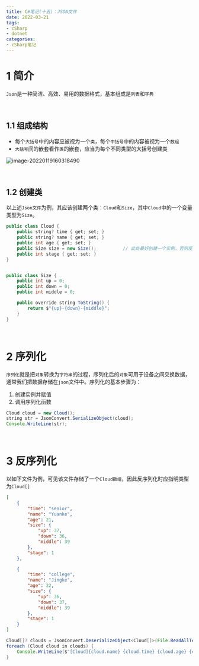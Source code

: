 ```yaml
---
title: C#笔记(十五)：JSON文件
date: 2022-03-21
tags:
- cSharp
- dotnet
categories:
- cSharp笔记
---
```


# 1 简介

`Json`是一种简洁、高效、易用的数据格式，基本组成是`列表`和`字典`

<br>

## 1.1 组成结构

- 每个`大括号`中的内容应被视为一个`类`，每个`中括号`中的内容被视为一个`数组`
- `大括号`间的嵌套看作`类`的嵌套，应当为每个不同类型的大括号创建类

![image-20220119160318490](https://s2.loli.net/2022/01/19/kptgZaydGYS8jAw.png)

<br>

## 1.2 创建类

以上述`Json文件`为例，其应该创建两个类：`Cloud`和`Size`，其中`Cloud`中的一个变量类型为`Size`。

```Java
public class Cloud {
    public string? time { get; set; }
    public string? name { get; set; }
    public int age { get; set; }
    public Size size = new Size();			// 此处最好创建一个实例，否则反序列化能成功，序列化失败
    public int stage { get; set; }
}


public class Size {
    public int up = 0;
    public int down = 0;
    public int middle = 0;

    public override string ToString() {
        return $"{up}-{down}-{middle}";
    }
}
```

<br>

# 2 序列化

`序列化`就是把`对象`转换为`字符串`的过程，序列化后的`对象`可用于设备之间交换数据，通常我们把数据存储在`json`文件中。序列化的基本步骤为：

1. 创建实例并赋值
2. 调用序列化函数

```Java
Cloud cloud = new Cloud();
string str = JsonConvert.SerializeObject(cloud);
Console.WriteLine(str);
```

<br>

# 3 反序列化

以如下文件为例，可见该文件存储了一个`Cloud数组`，因此反序列化时应指明类型为`Cloud[]`

```json
[
    {
        "time": "senior",
        "name": "Yuanke",
        "age": 21,
        "size": {
            "up": 37,
            "down": 36,
            "middle": 39
        },
        "stage": 1
    },

    {
        "time": "college",
        "name": "Jingke",
        "age": 22,
        "size": {
            "up": 36,
            "down": 37,
            "middle": 39
        },
        "stage": 1
    }
]
```

```Java
Cloud[]? clouds = JsonConvert.DeserializeObject<Cloud[]>(File.ReadAllText(@"Clouds.json"));
foreach (Cloud cloud in clouds) {
    Console.WriteLine($"[Cloud]{cloud.name} {cloud.time} {cloud.age} {cloud.size} {cloud.stage}");
}
```